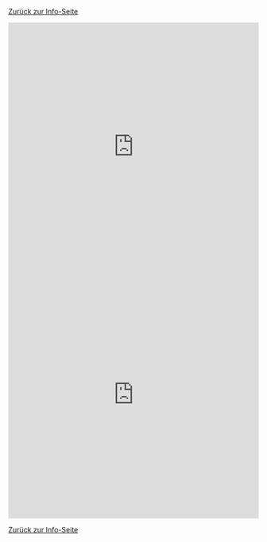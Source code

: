 [Zurück zur Info-Seite](./03_datenschutz.md)

<iframe src="https://learningapps.org/watch?v=pae8h9idc25" style="border:0px;width:100%;height:500px" allowfullscreen="true" webkitallowfullscreen="true" mozallowfullscreen="true"></iframe>
<iframe src="https://learningapps.org/watch?v=pnwv4vb5525" style="border:0px;width:100%;height:500px" allowfullscreen="true" webkitallowfullscreen="true" mozallowfullscreen="true"></iframe>


[Zurück zur Info-Seite](./03_datenschutz.md)